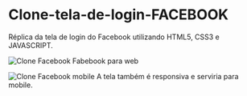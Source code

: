 # Clone-tela-de-login-FACEBOOK
Réplica da tela de login do Facebook utilizando HTML5, CSS3 e JAVASCRIPT.

![Clone Facebook](https://user-images.githubusercontent.com/79488234/117222915-f1731f80-ade2-11eb-8715-7d67927b2351.png)
Fabebook para web

![Clone Facebook mobile](https://user-images.githubusercontent.com/79488234/117222957-05b71c80-ade3-11eb-91bc-a1c0d5c59b6a.png)
A tela também é responsiva e serviria para mobile.
